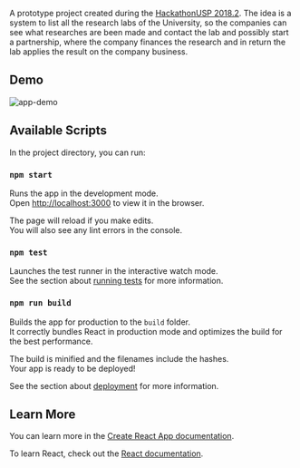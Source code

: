 A prototype project created during the [HackathonUSP 2018.2](https://hackathon.ime.usp.br/2018.2). The idea is a system to list all the research labs of the University, so the companies can see what researches are been made and contact the lab and possibly start a partnership, where the company finances the research and in return the lab applies the result on the company business.

## Demo

![app-demo](https://github.com/yagopessoa/hack-usp/blob/master/src/Images/sample.gif)

## Available Scripts

In the project directory, you can run:

### `npm start`

Runs the app in the development mode.<br>
Open [http://localhost:3000](http://localhost:3000) to view it in the browser.

The page will reload if you make edits.<br>
You will also see any lint errors in the console.

### `npm test`

Launches the test runner in the interactive watch mode.<br>
See the section about [running tests](https://facebook.github.io/create-react-app/docs/running-tests) for more information.

### `npm run build`

Builds the app for production to the `build` folder.<br>
It correctly bundles React in production mode and optimizes the build for the best performance.

The build is minified and the filenames include the hashes.<br>
Your app is ready to be deployed!

See the section about [deployment](https://facebook.github.io/create-react-app/docs/deployment) for more information.

## Learn More

You can learn more in the [Create React App documentation](https://facebook.github.io/create-react-app/docs/getting-started).

To learn React, check out the [React documentation](https://reactjs.org/).
